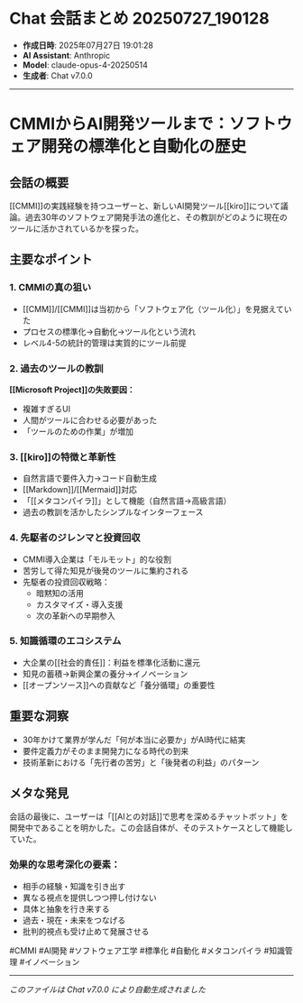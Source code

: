 # Chat 会話まとめ 20250727_190128

- **作成日時**: 2025年07月27日 19:01:28
- **AI Assistant**: Anthropic
- **Model**: claude-opus-4-20250514
- **生成者**: Chat v7.0.0

---

# CMMIからAI開発ツールまで：ソフトウェア開発の標準化と自動化の歴史

## 会話の概要
[[CMMI]]の実践経験を持つユーザーと、新しいAI開発ツール[[kiro]]について議論。過去30年のソフトウェア開発手法の進化と、その教訓がどのように現在のツールに活かされているかを探った。

## 主要なポイント

### 1. CMMIの真の狙い
- [[CMM]]/[[CMMI]]は当初から「ソフトウェア化（ツール化）」を見据えていた
- プロセスの標準化→自動化→ツール化という流れ
- レベル4-5の統計的管理は実質的にツール前提

### 2. 過去のツールの教訓
**[[Microsoft Project]]の失敗要因：**
- 複雑すぎるUI
- 人間がツールに合わせる必要があった
- 「ツールのための作業」が増加

### 3. [[kiro]]の特徴と革新性
- 自然言語で要件入力→コード自動生成
- [[Markdown]]/[[Mermaid]]対応
- 「[[メタコンパイラ]]」として機能（自然言語→高級言語）
- 過去の教訓を活かしたシンプルなインターフェース

### 4. 先駆者のジレンマと投資回収
- CMMI導入企業は「モルモット」的な役割
- 苦労して得た知見が後発のツールに集約される
- 先駆者の投資回収戦略：
  - 暗黙知の活用
  - カスタマイズ・導入支援
  - 次の革新への早期参入

### 5. 知識循環のエコシステム
- 大企業の[[社会的責任]]：利益を標準化活動に還元
- 知見の蓄積→新興企業の養分→イノベーション
- [[オープンソース]]への貢献など「養分循環」の重要性

## 重要な洞察
- 30年かけて業界が学んだ「何が本当に必要か」がAI時代に結実
- 要件定義力がそのまま開発力になる時代の到来
- 技術革新における「先行者の苦労」と「後発者の利益」のパターン

## メタな発見
会話の最後に、ユーザーは「[[AIとの対話]]で思考を深めるチャットボット」を開発中であることを明かした。この会話自体が、そのテストケースとして機能していた。

### 効果的な思考深化の要素：
- 相手の経験・知識を引き出す
- 異なる視点を提供しつつ押し付けない
- 具体と抽象を行き来する
- 過去・現在・未来をつなげる
- 批判的視点も受け止めて発展させる

#CMMI #AI開発 #ソフトウェア工学 #標準化 #自動化 #メタコンパイラ #知識管理 #イノベーション

---
*このファイルは Chat v7.0.0 により自動生成されました*
